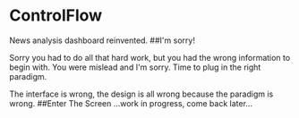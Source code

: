 ControlFlow
===========

News analysis dashboard reinvented.
##I'm sorry!

Sorry you had to do all that hard work, but you had the wrong information to begin with.
You were mislead and I'm sorry. Time to plug in the right paradigm.

The interface is wrong, the design is all wrong because the paradigm is wrong.
##Enter The Screen
...work in progress, come back later...
